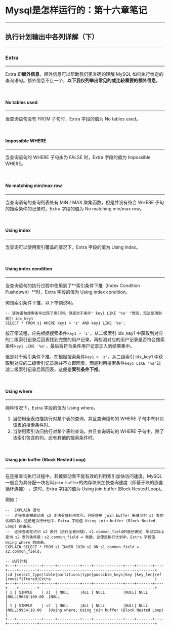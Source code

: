 # Mysql是怎样运行的：第十六章笔记

---

## 执行计划输出中各列详解（下）

---

### Extra

---

Extra 即**额外信息**，额外信息可以帮助我们更准确的理解 MySQL 如何执行给定的查询语句。额外信息不止一个，**以下我仅列举出常见的或比较重要的额外信息**。

<br />

#### No tables used

---

当查询语句没有 FROM 子句时，Extra 字段的值为 No tables used。

<br />

#### Impossible WHERE

---

当查询语句的 WHERE 子句永为 FALSE 时，Extra 字段的值为 Impossible WHERE。

<br />

#### No matching min/max row

---

当查询语句的查询列表处有 MIN / MAX 聚集函数，但是并没有符合 WHERE 子句的搜索条件的记录时，Extra 字段的值为 No matching min/max row。

<br />

#### Using index

---

当查询可以使用索引覆盖的情况下，Extra 字段的值为 Using index。

<br />

#### Using index condition

---

当查询语句的执行过程中使用到了**索引条件下推（Index Condition Pushdown）**时，Extra 字段的值为 Using index condition。

何谓索引条件下推，以下举例说明。

```mysql
-- 查询语句搜索条件出现了索引列，但是对于条件" key1 LIKE '%a' "而言，无法使用到索引 idx_key1
SELECT * FROM s1 WHERE key1 > 'z' AND key1 LIKE '%a';
```

按正常流程，应先根据搜索条件`key1 > 'z'`，从二级索引 idx_key1 中获取到对应的二级索引记录后回表找到完整的用户记录，再检测对应的用户记录是否符合搜索条件`key1 LIKE '%a'`，最后将符合条件用户记录加入到结果集中。

但是对于索引条件下推，在根据搜索条件`key1 > 'z'`，从二级索引 idx_key1 中获取到对应的二级索引记录后并不立即回表，而是利用搜索条件`key1 LIKE '%a'`过滤二级索引记录后再回表，这便是**索引条件下推**。

<br />

#### Using where

---

两种情况下，Extra 字段的值为 Using where。

1. 当使用全表扫描执行对某个表的查询，并且查询语句的 WHERE 子句中有针对该表的搜索条件时。
2. 当使用索引访问执行对某个表的查询，并且查询语句的 WHERE 子句中，除了该索引包含的列，还有其他的搜索条件时。

<br />

#### Using join buffer (Block Nested Loop)

---

在连接查询执行过程中，若被驱动表不能有效的利用索引加快访问速度，MySQL 一般会为其分配一块名叫`join buffer`的内存块来加快查询速度（即基于块的嵌套循环连接） ，这时，Extra 字段的值为 Using join buffer (Block Nested Loop)。

例如：

```mysql
--  EXPLAIN 语句
--  连接查询被驱动表 s2 无法有效利用索引，只好使用 join buffer 来减少对 s2 表的访问次数，这便是执行计划中，Extra 字段值 Using join buffer (Block Nested Loop) 的由来。
--  连接查询在访问 s2 表时（进行全表扫描），s1.common_field的值已确定，所以实际上查询 s2 表的条件是：s2.common_field = 常数，这便是执行计划中，Extra 字段值 Using where 的由来。
EXPLAIN SELECT * FROM s1 INNER JOIN s2 ON s1.common_field = s2.common_field;

-- 执行计划
+---+-----------+-----+----------+----+-------------+----+-------+----+----+--------+---------------------------------------------------+
|id |select_type|table|partitions|type|possible_keys|key |key_len|ref |rows|filtered|Extra                                              |
+---+-----------+-----+----------+----+-------------+----+-------+----+----+--------+---------------------------------------------------+
| 1 | SIMPLE    | s1  | NULL     |ALL | NULL        |NULL| NULL  |NULL|9688|100.00  |NULL                                               |
| 1 | SIMPLE    | s2  | NULL     |ALL | NULL        |NULL| NULL  |NULL|9954|10.00   |Using where; Using join buffer (Block Nested Loop) |
+---+-----------+-----+----------+----+-------------+----+-------+----+----+--------+---------------------------------------------------+

```

<br />































